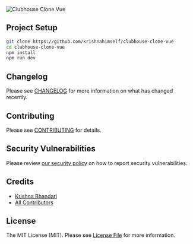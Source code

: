 ![Clubhouse Clone Vue](https://banners.beyondco.de/Clubhouse%20Clone%20Vue.png?theme=light&packageManager=&packageName=git+clone+https%3A%2F%2Fgithub.com%2Fkrishnahimself%2Fclubhouse-clone-vue&pattern=architect&style=style_1&description=Clubhouse+clone+built+uisng+Vue%2C+Tailwind+and+100ms&md=1&showWatermark=0&fontSize=100px&images=microphone)

## Project Setup

```sh
git clone https://github.com/krishnahimself/clubhouse-clone-vue
cd clubhouse-clone-vue
npm install
npm run dev
```

## Changelog

Please see [CHANGELOG](CHANGELOG.md) for more information on what has changed recently.

## Contributing

Please see [CONTRIBUTING](.github/CONTRIBUTING.md) for details.

## Security Vulnerabilities

Please review [our security policy](../../security/policy) on how to report security vulnerabilities.

## Credits

- [Krishna Bhandari](https://github.com/krishnahimself)
- [All Contributors](../../contributors)

## License

The MIT License (MIT). Please see [License File](LICENSE.md) for more information.

